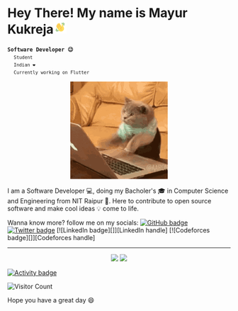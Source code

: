 <h1>Hey There! My name is Mayur Kukreja<img src="hello.gif" width="30px"></h1>
<code><strong>Software Developer 😉</strong>
  <code>Student</code>
  <code>Indian ❤️</code>
  <code>Currently working on Flutter</code>
</code>
<p align="center"> <img src="hello-there.gif"> </p>

I am a Software Developer 💻, doing my Bacholer's 🎓 in Computer Science and Engineering 
from NIT Raipur 🏫. Here to contribute to open source software and make cool ideas 💡 come to life.


Wanna know more? follow me on my socials:
[![GitHub badge][]][GitHub handle]
[![Twitter badge][]][Twitter handle]
[![LinkedIn badge][]][LinkedIn handle]
[![Codeforces badge][]][Codeforces handle]

<hr>

<p align="center">
  <img width="49%" src="https://github-readme-stats.vercel.app/api?username=mayurrkukreja&show_icons=true&theme=tokyonight" />
  <img width="49%" src="https://github-readme-streak-stats.herokuapp.com/?user=mayurrkukreja&theme=tokyonight" />
</p>


[![Activity badge]][Activity link]
<!--- [![Top Langs badge]][Top Langs link] -->

![Visitor Count](https://profile-counter.glitch.me/mayurrkukreja/count.svg)

Hope you have a great day 😄

[Twitter badge]: https://img.shields.io/twitter/follow/werainkhatri.svg?style=social&label=Follow
[Twitter handle]: https://twitter.com/intent/follow?screen_name=werainkhatri
[GitHub badge]: https://img.shields.io/github/followers/mayurrkukreja?style=social
[GitHub handle]: https://github.com/mayurrkukreja
[Top Langs badge]: https://github-readme-stats.vercel.app/api/top-langs/?username=mayurrkukreja&layout=compact&show_icons=true&hide_border=true&theme=dark
[Activity badge]: https://activity-graph.herokuapp.com/graph?username=mayurrkukreja&theme=react-dark
[Activity link]: https://activity-graph.herokuapp.com/
